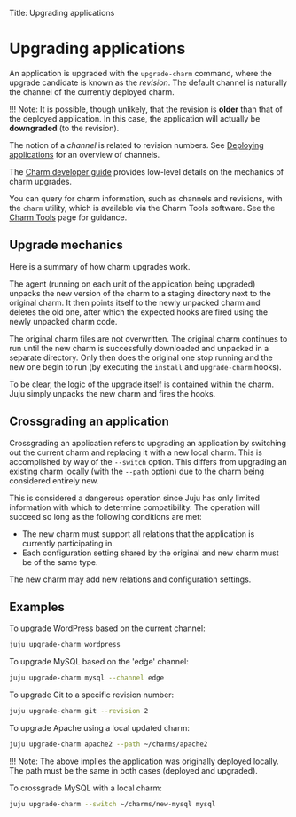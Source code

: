 Title: Upgrading applications

# Upgrading applications

An application is upgraded with the `upgrade-charm` command, where the upgrade
candidate is known as the *revision*. The default channel is naturally the
channel of the currently deployed charm.

!!! Note:
    It is possible, though unlikely, that the revision is **older** than that
    of the deployed application. In this case, the application will actually be
    **downgraded** (to the revision).

The notion of a *channel* is related to revision numbers. See
[Deploying applications][deploy-charm_channels] for an overview of channels.

The [Charm developer guide][dev-upgrade-charm] provides low-level details on
the mechanics of charm upgrades.

You can query for charm information, such as channels and revisions, with the
`charm` utility, which is available via the Charm Tools software. See the
[Charm Tools][charm-tools] page for guidance.

## Upgrade mechanics

Here is a summary of how charm upgrades work.

The agent (running on each unit of the application being upgraded) unpacks the
new version of the charm to a staging directory next to the original charm. It
then points itself to the newly unpacked charm and deletes the old one, after
which the expected hooks are fired using the newly unpacked charm code.

The original charm files are not overwritten. The original charm continues to
run until the new charm is successfully downloaded and unpacked in a separate
directory. Only then does the original one stop running and the new one begin
to run (by executing the `install` and `upgrade-charm` hooks).

To be clear, the logic of the upgrade itself is contained within the charm.
Juju simply unpacks the new charm and fires the hooks. 

## Crossgrading an application

Crossgrading an application refers to upgrading an application by switching out
the current charm and replacing it with a new local charm. This is accomplished
by way of the `--switch` option. This differs from upgrading an existing charm
locally (with the `--path` option) due to the charm being considered entirely
new.

This is considered a dangerous operation since Juju has only limited
information with which to determine compatibility. The operation will succeed
so long as the following conditions are met:

- The new charm must support all relations that the application is currently
  participating in.
- Each configuration setting shared by the original and new charm must be of
  the same type.

The new charm may add new relations and configuration settings.

## Examples

To upgrade WordPress based on the current channel:

```bash
juju upgrade-charm wordpress
```

To upgrade MySQL based on the 'edge' channel:

```bash
juju upgrade-charm mysql --channel edge
```

To upgrade Git to a specific revision number:

```bash
juju upgrade-charm git --revision 2
```

To upgrade Apache using a local updated charm:

```bash
juju upgrade-charm apache2 --path ~/charms/apache2
```

!!! Note:
    The above implies the application was originally deployed locally.
    The path must be the same in both cases (deployed and upgraded).

To crossgrade MySQL with a local charm:

```bash
juju upgrade-charm --switch ~/charms/new-mysql mysql
```


<!-- LINKS -->

[charm-tools]: ./tools-charm-tools.html
[dev-upgrade-charm]: ./developer-upgrade-charm.html
[deploy-charm_channels]: ./charms-deploying.html#channels

